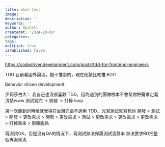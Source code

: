 ```yaml
---
title: what test
image: ''
description: ''
keywords: ''
author: Opshell
createdAt: '2024-10-09'
categories:
tags:
editLink: true
isPublished: false
---
```

https://codedrivendevelopment.com/posts/tdd-for-frontend-engineers

TDD 目前看國外論壇，蠻不推崇的，現在應該比較推 BDD

Behavior driven development

伊莉莎白大：
我自己也沒很喜歡 TDD，因為遇到的團隊根本不會幫你把需求定義清楚www
測試寫完 -> 開發 -> 打掉 loop

第一次聽到的時候就覺得在台灣完全不適用 TDD...
光寫測試就寫死你
開發 > 測試 > 開發 > 更改需求 > 開發 > 更改需求 > 測試 > 更改需求 > 更改需求 > 更改需求 > 打掉重來 > 刪庫跑路


寫測試OK，但是沒有QA的情況下，寫測試無法保證測試涵蓋率
無法要求RD把整個專案側汍

